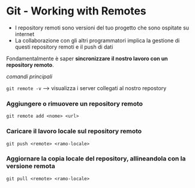# Git - Working with Remotes

- I repository remoti sono versioni del tuo progetto che sono ospitate su internet
- La collaborazione con gli altri programmatori implica la gestione di questi repository remoti e il push di dati

Fondamentalmente è saper **sincronizzare il nostro lavoro con un repository remoto**.

*comandi principali*

`git remote -v` --> visualizza i server collegati al nostro repostory

### Aggiungere o rimuovere un repository remoto

`git remote add <nome> <url>`

### Caricare il lavoro locale sul repository remoto

`git push <remote> <ramo-locale>`

### Aggiornare la copia locale del repository, allineandola con la versione remota

`git pull <remote> <ramo-locale>`
